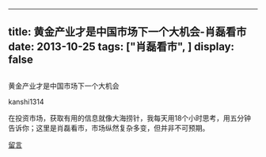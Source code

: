 
---
title:  黄金产业才是中国市场下一个大机会-肖磊看市
date: 2013-10-25
tags: ["肖磊看市", ]
display: false
---


## 



黄金产业才是中国市场下一个大机会




kanshi1314




在投资市场，获取有用的信息就像大海捞针，我每天用18个小时思考，用五分钟告诉你；这里是肖磊看市，市场纵然复杂多变，但并非不可预期。










[留言](javascript:;)


